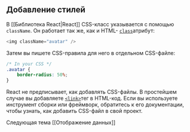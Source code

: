 ## Добавление стилей

В [[Библиотека React|React]] CSS-класс указывается с помощью `className`. Он работает так же, как и HTML- [`class`](https://developer.mozilla.org/en-US/docs/Web/HTML/Global_attributes/class)атрибут:

```JavaScript
<img className="avatar" />
```

Затем вы пишете CSS-правила для него в отдельном CSS-файле:

```CSS
/* In your CSS */
.avatar {  
	border-radius: 50%;
}
```

React не предписывает, как добавлять CSS-файлы. В простейшем случае вы добавляете [`<link>`](https://developer.mozilla.org/en-US/docs/Web/HTML/Element/link)тег в HTML-код. Если вы используете инструмент сборки или фреймворк, обратитесь к его документации, чтобы узнать, как добавить CSS-файл в свой проект.

Следующая тема [[Отображение данных]]